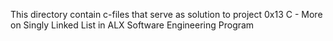 This directory contain c-files that serve as solution to project 0x13 C -  More on Singly Linked List in ALX Software Engineering Program
